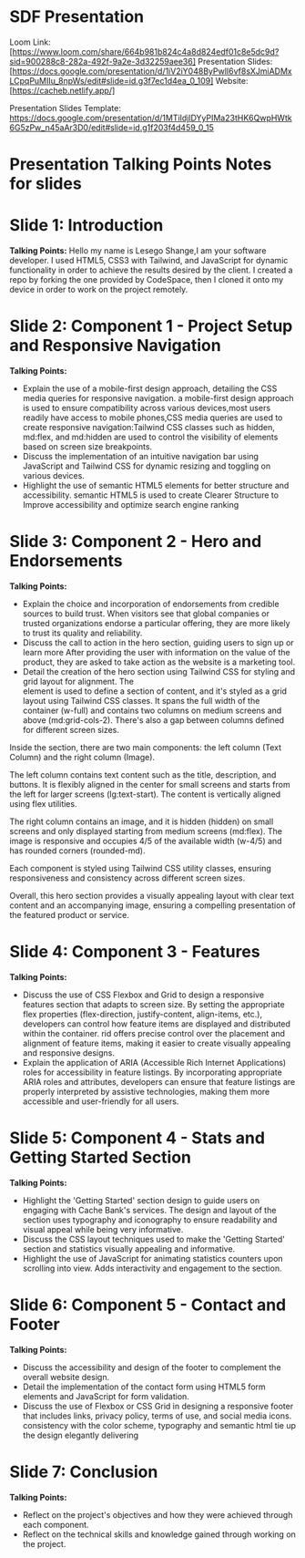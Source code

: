 # SDF Presentation
Loom Link: [https://www.loom.com/share/664b981b824c4a8d824edf01c8e5dc9d?sid=900288c8-282a-492f-9a2e-3d32259aee36]
Presentation Slides: [https://docs.google.com/presentation/d/1iV2iY048ByPwlI6vf8sXJmiADMxLCpqPuMIIu_8npWs/edit#slide=id.g3f7ec1d4ea_0_109]
Website: [https://cacheb.netlify.app/]

Presentation Slides Template: https://docs.google.com/presentation/d/1MTiIdjlDYyPIMa23tHK6QwpHWtk6G5zPw_n45aAr3D0/edit#slide=id.g1f203f4d459_0_15



# Presentation Talking Points Notes for slides

# Slide 1: Introduction
**Talking Points:**
Hello my name is Lesego Shange,I am your software developer.
I used HTML5, CSS3 with Tailwind, and JavaScript  for dynamic functionality in order to achieve the results desired by the client.
I created a repo by forking the one provided by CodeSpace, then I cloned it onto my device in order to work on the project remotely.

# Slide 2: Component 1 - Project Setup and Responsive Navigation
**Talking Points:**
- Explain the use of a mobile-first design approach, detailing the CSS media queries for responsive navigation.
a mobile-first design approach is used to ensure compatibility across various devices,most users readily have access to mobile phones,CSS media queries are used to create responsive navigation:Tailwind CSS classes such as hidden, md:flex, and md:hidden are used to control the visibility of elements based on screen size breakpoints.
- Discuss the implementation of an intuitive navigation bar using JavaScript and Tailwind CSS for dynamic resizing and toggling on various devices.
- Highlight the use of semantic HTML5 elements for better structure and accessibility.
semantic HTML5 is used to create Clearer Structure to Improve accessibility and optimize search engine ranking

# Slide 3: Component 2 - Hero and Endorsements
**Talking Points:**
- Explain the choice and incorporation of endorsements from credible sources to build trust.
When visitors see that global companies or trusted organizations endorse a particular offering, they are more likely to trust its quality and reliability.
- Discuss the call to action in the hero section, guiding users to sign up or learn more
After providing the user with information on the value of the product, they are asked to take action as the website is a marketing tool.
- Detail the creation of the hero section using Tailwind CSS for styling and grid layout for alignment.
The <section> element is used to define a section of content, and it's styled as a grid layout using Tailwind CSS classes. It spans the full width of the container (w-full) and contains two columns on medium screens and above (md:grid-cols-2). There's also a gap between columns defined for different screen sizes.

Inside the section, there are two main components: the left column (Text Column) and the right column (Image).

The left column contains text content such as the title, description, and buttons. It is flexibly aligned in the center for small screens and starts from the left for larger screens (lg:text-start). The content is vertically aligned using flex utilities.

The right column contains an image, and it is hidden (hidden) on small screens and only displayed starting from medium screens (md:flex). The image is responsive and occupies 4/5 of the available width (w-4/5) and has rounded corners (rounded-md).

Each component is styled using Tailwind CSS utility classes, ensuring responsiveness and consistency across different screen sizes.

Overall, this hero section provides a visually appealing layout with clear text content and an accompanying image, ensuring a compelling presentation of the featured product or service.

# Slide 4: Component 3 - Features
**Talking Points:**
- Discuss the use of CSS Flexbox and Grid to design a responsive features section that adapts to screen size.
By setting the appropriate flex properties (flex-direction, justify-content, align-items, etc.), developers can control how feature items are displayed and distributed within the container.
rid offers precise control over the placement and alignment of feature items, making it easier to create visually appealing and responsive designs.
- Explain the application of ARIA (Accessible Rich Internet Applications) roles for accessibility in feature listings.
By incorporating appropriate ARIA roles and attributes, developers can ensure that feature listings are properly interpreted by assistive technologies, making them more accessible and user-friendly for all users.

# Slide 5: Component 4 - Stats and Getting Started Section
**Talking Points:**
- Highlight the 'Getting Started' section design to guide users on engaging with Cache Bank's services.
The design and layout of the section uses typography and iconography to ensure readability and visual appeal while being very informative.
- Discuss the CSS layout techniques used to make the 'Getting Started' section and statistics visually appealing and informative.
- Highlight the use of JavaScript for animating statistics counters upon scrolling into view.
Adds interactivity and engagement to the section.

# Slide 6: Component 5 - Contact and Footer
**Talking Points:**
- Discuss the accessibility and design of the footer to complement the overall website design.
- Detail the implementation of the contact form using HTML5 form elements and JavaScript for form validation.
- Discuss the use of Flexbox or CSS Grid in designing a responsive footer that includes links, privacy policy, terms of use, and social media icons. 
consistency with the color scheme, typography and semantic html tie up the design elegantly delivering 

# Slide 7: Conclusion
**Talking Points:**
- Reflect on the project's objectives and how they were achieved through each component.
- Reflect on the technical skills and knowledge gained through working on the project.
